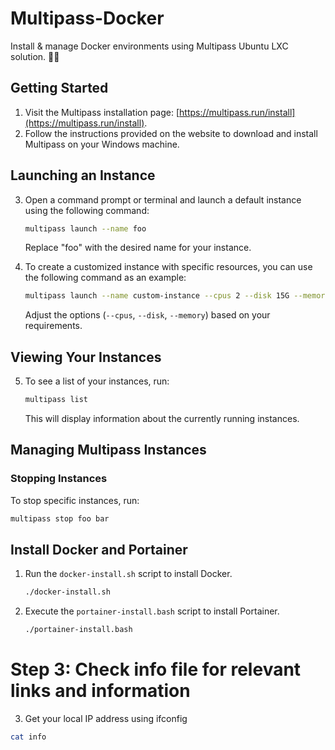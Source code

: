 # Multipass-Docker
Install & manage Docker environments using Multipass Ubuntu LXC solution. 🐳🚀

## Getting Started

1. Visit the Multipass installation page: [https://multipass.run/install](https://multipass.run/install).
2. Follow the instructions provided on the website to download and install Multipass on your Windows machine.

## Launching an Instance

3. Open a command prompt or terminal and launch a default instance using the following command:

    ```bash
    multipass launch --name foo
    ```

   Replace "foo" with the desired name for your instance.

4. To create a customized instance with specific resources, you can use the following command as an example:

    ```bash
    multipass launch --name custom-instance --cpus 2 --disk 15G --memory 2G
    ```

   Adjust the options (`--cpus`, `--disk`, `--memory`) based on your requirements.

## Viewing Your Instances

5. To see a list of your instances, run:

    ```bash
    multipass list
    ```

   This will display information about the currently running instances.

## Managing Multipass Instances

### Stopping Instances


To stop specific instances, run:

```bash
multipass stop foo bar
```

## Install Docker and Portainer

1. Run the `docker-install.sh` script to install Docker.

   ```bash
   ./docker-install.sh

   ```
2. Execute the `portainer-install.bash` script to install Portainer.

   ```bash
   ./portainer-install.bash
   ```
# Step 3: Check info file for relevant links and information

3. Get your local IP address using ifconfig
```bash
cat info

